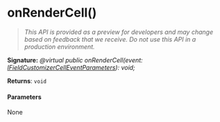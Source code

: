 # onRenderCell()

> _This API is provided as a preview for developers and may change based on feedback that we receive.  Do not use this API in a production environment._



**Signature:** _@virtual public onRenderCell(event: [IFieldCustomizerCellEventParameters](../../sp-listview-extensibility/interface/ifieldcustomizercelleventparameters.md)): void;_

**Returns**: `void`





#### Parameters
None


